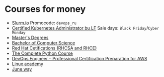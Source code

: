 # Courses for money

- [Slurm.io](https://slurm.io/) Promocode: `devops_ru`
- [Certified Kubernetes Administrator bu LF](https://training.linuxfoundation.org/certification/certified-kubernetes-administrator-cka/) Sale days: `Black Friday`/`Cyber Monday`
- [Master's Degrees](https://www.edx.org/masters?utm_source=sailthru&utm_medium=email&utm_campaign=masters_launch)
- [Bachelor of Computer Science](https://www.coursera.org/degrees/bachelor-of-science-computer-science-london)
- [Red Hat Cetifications (RHCSA and RHCE)](https://www.udemy.com/red-hat-cetifications-rhcsa-rhce-combined-exam-prep/learn/lecture/12246906?start=0#overview)
- [The Complete Python Course](https://www.udemy.com/the-complete-python-course/learn/lecture/9334088?start=0#overview)
- [DevOps Engineer – Professional Certification Preparation for AWS](https://cloudacademy.com/learning-paths/devops-engineer-professional-certification-preparation-for-aws-2019-427/)
- [Linux academy](https://linuxacademy.com/)
- [June way](https://Juneway.pro)
